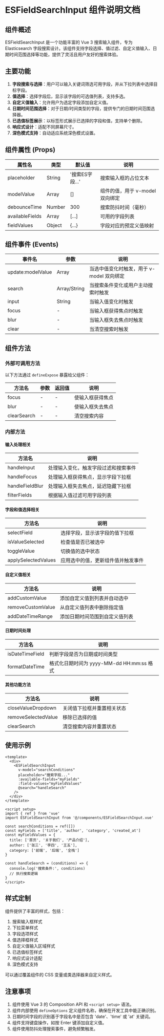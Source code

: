 # ESFieldSearchInput 组件说明文档

## 组件概述

ESFieldSearchInput 是一个功能丰富的 Vue 3 搜索输入组件，专为 Elasticsearch 字段搜索设计。该组件支持字段选择、值过滤、自定义值输入、日期时间范围选择等功能，提供了灵活且用户友好的搜索体验。

## 主要功能

1. **字段搜索与选择**：用户可以输入关键词筛选可用字段，并从下拉列表中选择目标字段。
2. **值选择**：选择字段后，显示该字段的可选值列表，支持多选。
3. **自定义值输入**：允许用户为选定字段添加自定义值。
4. **日期时间范围选择**：对于日期/时间类型的字段，提供专门的日期时间范围选择器。
5. **已选值标签展示**：以标签形式展示已选择的字段和值，支持单个删除。
6. **响应式设计**：适配不同屏幕尺寸。
7. **深色模式支持**：自动适应系统深色模式设置。

## 组件属性 (Props)

| 属性名 | 类型 | 默认值 | 说明 |
|--------|------|--------|------|
| placeholder | String | '搜索ES字段...' | 搜索输入框的占位文本 |
| modelValue | Array | [] | 组件的值，用于 v-model 双向绑定 |
| debounceTime | Number | 300 | 搜索防抖时间（毫秒） |
| availableFields | Array | [...] | 可用的字段列表 |
| fieldValues | Object | {...} | 字段对应的预定义值映射 |

## 组件事件 (Events)

| 事件名 | 参数 | 说明 |
|--------|------|------|
| update:modelValue | Array | 当选中值变化时触发，用于 v-model 双向绑定 |
| search | Array/String | 当搜索条件变化或用户主动搜索时触发 |
| input | String | 当输入值变化时触发 |
| focus | - | 当输入框获得焦点时触发 |
| blur | - | 当输入框失去焦点时触发 |
| clear | - | 当清空搜索时触发 |

## 组件方法

### 外部可调用方法

以下方法通过 `defineExpose` 暴露给父组件：

| 方法名 | 参数 | 返回值 | 说明 |
|--------|------|--------|------|
| focus | - | - | 使输入框获得焦点 |
| blur | - | - | 使输入框失去焦点 |
| clearSearch | - | - | 清空搜索内容 |

### 内部方法

#### 输入处理相关

| 方法名 | 说明 |
|--------|------|
| handleInput | 处理输入变化，触发字段过滤和搜索事件 |
| handleFocus | 处理输入框获得焦点，显示字段下拉框 |
| handleFieldBlur | 处理输入框失去焦点，延迟隐藏下拉框 |
| filterFields | 根据输入值过滤可用字段列表 |

#### 字段和值选择相关

| 方法名 | 说明 |
|--------|------|
| selectField | 选择字段，显示该字段的值下拉框 |
| isValueSelected | 检查值是否已被选中 |
| toggleValue | 切换值的选中状态 |
| applySelectedValues | 应用选中的值，更新组件值并触发事件 |

#### 自定义值相关

| 方法名 | 说明 |
|--------|------|
| addCustomValue | 添加自定义值到列表并自动选中 |
| removeCustomValue | 从自定义值列表中删除指定值 |
| addDateTimeRange | 添加日期时间范围到自定义值列表 |

#### 日期时间处理

| 方法名 | 说明 |
|--------|------|
| isDateTimeField | 判断字段是否为日期或时间类型 |
| formatDateTime | 格式化日期时间为 yyyy-MM-dd HH:mm:ss 格式 |

#### 其他功能方法

| 方法名 | 说明 |
|--------|------|
| closeValueDropdown | 关闭值下拉框并重置相关状态 |
| removeSelectedValue | 移除已选择的值 |
| clearSearch | 清空搜索内容并重置状态 |

## 使用示例

```vue
<template>
  <div>
    <ESFieldSearchInput
      v-model="searchConditions"
      placeholder="搜索字段..."
      :available-fields="myFields"
      :field-values="myFieldValues"
      @search="handleSearch"
    />
  </div>
</template>

<script setup>
import { ref } from 'vue'
import ESFieldSearchInput from '@/components/ESFieldSearchInput.vue'

const searchConditions = ref([])
const myFields = ['title', 'author', 'category', 'created_at']
const myFieldValues = {
  title: ['首页', '关于我们', '产品介绍'],
  author: ['张三', '李四', '王五'],
  category: ['前端', '后端', '全栈']
}

const handleSearch = (conditions) => {
  console.log('搜索条件:', conditions)
  // 执行搜索逻辑
}
</script>
```

## 样式定制

组件提供了丰富的样式，包括：

1. 搜索输入框样式
2. 下拉菜单样式
3. 字段选项样式
4. 值选择框样式
5. 自定义值输入区域样式
6. 已选值标签样式
7. 响应式设计适配
8. 深色模式支持

可以通过覆盖组件的 CSS 变量或类选择器来自定义样式。

## 注意事项

1. 组件使用 Vue 3 的 Composition API 和 `<script setup>` 语法。
2. 组件内部使用 `defineOptions` 定义组件名称，确保在开发工具中能正确识别。
3. 日期时间字段的识别基于字段名中是否包含 'date'、'time' 或 'at' 关键词。
4. 组件支持键盘操作，如按 Enter 键添加自定义值。
5. 组件使用防抖处理搜索事件，避免频繁触发。